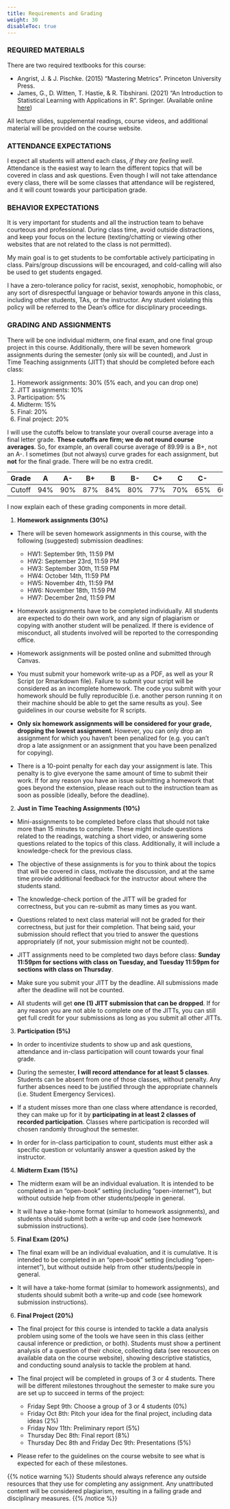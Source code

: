 ```yaml
---
title: Requirements and Grading
weight: 30
disableToc: true
---
```


### REQUIRED MATERIALS

There are two required textbooks for this course:

-	Angrist, J. & J. Pischke. (2015) “Mastering Metrics”. Princeton University Press.
-	James, G., D. Witten, T. Hastie, & R. Tibshirani. (2021) “An Introduction to Statistical Learning with Applications in R”. Springer. (Available online [here](https://www.statlearning.com/)) 

All lecture slides, supplemental readings, course videos, and additional material will be provided on the course website.


### ATTENDANCE EXPECTATIONS

I expect all students will attend each class, *if they are feeling well*. Attendance is the easiest way to learn the different topics that will be covered in class and ask questions. Even though I will not take attendance every class, there will be some classes that attendance will be registered, and it will count towards your participation grade. 

### BEHAVIOR EXPECTATIONS

It is very important for students and all the instruction team to behave courteous and professional. During class time, avoid outside distractions, and keep your focus on the lecture (texting/chatting or viewing other websites that are not related to the class is not permitted).

My main goal is to get students to be comfortable actively participating in class. Pairs/group discussions will be encouraged, and cold-calling will also be used to get students engaged.

I have a zero-tolerance policy for racist, sexist, xenophobic, homophobic, or any sort of disrespectful language or behavior towards anyone in this class, including other students, TAs, or the instructor. Any student violating this policy will be referred to the Dean’s office for disciplinary proceedings. 


### GRADING AND ASSIGNMENTS

There will be one individual midterm, one final exam, and one final group project in this course. Additionally, there will be seven homework assignments during the semester (only six will be counted), and Just in Time Teaching assignments (JITT) that should be completed before each class:

1.	Homework assignments: 30% (5% each, and you can drop one)
2.	JITT assignments: 10%
3.  Participation: 5%
3.	Midterm: 15%
4.	Final: 20%
5.	Final project: 20%

I will use the cutoffs below to translate your overall course average into a final letter grade. **These cutoffs are firm; we do not round course averages**. So, for example, an overall course average of 89.99 is a B+, not an A-. I sometimes (but not always) curve grades for each assignment, but **not** for the final grade. There will be no extra credit.


|Grade|A|A-|B+|B|B-|C+|C|C-|D|F|
|-----|-|--|--|-|--|--|-|--|-|-|
|Cutoff|94%|90%|87%|84%|80%|77%|70%|65%|60%|<60%|

I now explain each of these grading components in more detail. 

1.	**Homework assignments (30%)**

-	There will be seven homework assignments in this course, with the following (suggested) submission deadlines:

	- HW1: September 9th, 11:59 PM
	- HW2: September 23rd, 11:59 PM
	- HW3: September 30th, 11:59 PM
	- HW4: October 14th, 11:59 PM
	- HW5: November 4th, 11:59 PM
	- HW6: November 18th, 11:59 PM
	- HW7: December 2nd, 11:59 PM

 
-	Homework assignments have to be completed individually. All students are expected to do their own work, and any sign of plagiarism or copying with another student will be penalized. If there is evidence of misconduct, all students involved will be reported to the corresponding office.

-	Homework assignments will be posted online and submitted through Canvas.  

-	You must submit your homework write-up as a PDF, as well as your R Script (or Rmarkdown file). Failure to submit your script will be considered as an incomplete homework. The code you submit with your homework should be fully reproducible (i.e. another person running it on their machine should be able to get the same results as you). See guidelines in our course website for R scripts.

-	**Only six homework assignments will be considered for your grade, dropping the lowest assignment**. However, you can only drop an assignment for which you haven’t been penalized for (e.g. you can’t drop a late assignment or an assignment that you have been penalized for copying).  

-	There is a 10-point penalty for each day your assignment is late. This penalty is to give everyone the same amount of time to submit their work. If for any reason you have an issue submitting a homework that goes beyond the extension, please reach out to the instruction team as soon as possible (ideally, before the deadline).



2.	**Just in Time Teaching Assignments (10%)**

-	Mini-assignments to be completed before class that should not take more than 15 minutes to complete. These might include questions related to the readings, watching a short video, or answering some questions related to the topics of this class. Additionally, it will include a knowledge-check for the previous class.

-	The objective of these assignments is for you to think about the topics that will be covered in class, motivate the discussion, and at the same time provide additional feedback for the instructor about where the students stand.

-	The knowledge-check portion of the JITT will be graded for correctness, but you can re-submit as many times as you want.

-	Questions related to next class material will not be graded for their correctness, but just for their completion. That being said, your submission should reflect that you tried to answer the questions appropriately (if not, your submission might not be counted).

-	JITT assignments need to be completed two days before class: **Sunday 11:59pm for sections with class on Tuesday, and Tuesday 11:59pm for sections with class on Thursday**.

-	Make sure you submit your JITT by the deadline. All submissions made after the deadline will not be counted.

-	All students will get **one (1) JITT submission that can be dropped**. If for any reason you are not able to complete one of the JITTs, you can still get full credit for your submissions as long as you submit all other JITTs.

3. **Participation (5%)**

-	In order to incentivize students to show up and ask questions, attendance and in-class participation will count towards your final grade.

-	During the semester, **I will record attendance for at least 5 classes**. Students can be absent from one of those classes, without penalty. Any further absences need to be justified through the appropriate channels (i.e. Student Emergency Services).

-	If a student misses more than one class where attendance is recorded, they can make up for it by **participating in at least 2 classes of recorded participation**. Classes where participation is recorded will chosen randomly throughout the semester.

-	In order for in-class participation to count, students must either ask a specific question or voluntarily answer a question asked by the instructor. 


4.	**Midterm Exam (15%)**

-	The midterm exam will be an individual evaluation. It is intended to be completed in an “open-book” setting (including “open-internet”), but without outside help from other students/people in general. 

-	It will have a take-home format (similar to homework assignments), and students should submit both a write-up and code (see homework submission instructions).


5.	**Final Exam (20%)**

-	The final exam will be an individual evaluation, and it is cumulative. It is intended to be completed in an “open-book” setting (including “open-internet”), but without outside help from other students/people in general. 

-	It will have a take-home format (similar to homework assignments), and students should submit both a write-up and code (see homework submission instructions).

 
6.	**Final Project (20%)**

-	The final project for this course is intended to tackle a data analysis problem using some of the tools we have seen in this class (either causal inference or prediction, or both). Students must show a pertinent analysis of a question of their choice, collecting data (see resources on available data on the course website), showing descriptive statistics, and conducting sound analysis to tackle the problem at hand.

-	The final project will be completed in groups of 3 or 4 students. There will be different milestones throughout the semester to make sure you are set up to succeed in terms of the project:

	- Friday Sept 9th: Choose a group of 3 or 4 students (0%)
	- Friday Oct 8th: Pitch your idea for the final project, including data ideas (2%)
	- Friday Nov 11th: Preliminary report (5%)
	- Thursday Dec 8th: Final report (8%)
	- Thursday Dec 8th and Friday Dec 9th: Presentations (5%)
	
-	Please refer to the guidelines on the course website to see what is expected for each of these milestones.



{{% notice warning %}}
Students should always reference any outside resources that they use for completing any assignment. Any unattributed content will be considered plagiarism, resulting in a failing grade and disciplinary measures.
{{% /notice %}}